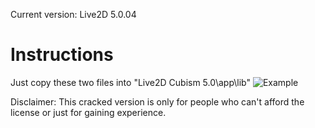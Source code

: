 Current version: Live2D 5.0.04

# Instructions
Just copy these two files into "Live2D Cubism 5.0\app\lib"
![Example](Examples/Example.gif)

Disclaimer: This cracked version is only for people who can't afford the license or just for gaining experience. 
